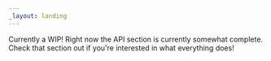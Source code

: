 ```yaml
---
_layout: landing
---
```


Currently a WIP! Right now the API section is currently somewhat complete. Check that section out if you're interested in what everything does!
